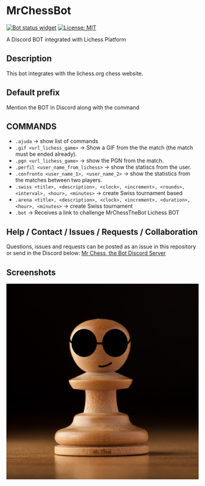 # MrChessBot

<p>
<a href="https://top.gg/bot/976038110540496976"><img alt="Bot status widget" src="https://top.gg/api/widget/status/976038110540496976.svg"></a>
<a href="https://github.com/UltiRequiem/python-projects-for-intermediates/blob/main/LICENSE"><img alt="License: MIT" src="https://black.readthedocs.io/en/stable/_static/license.svg"></a>
</p>
   
A Discord BOT integrated with Lichess Platform

## Description
This bot integrates with the lichess.org chess website.

## Default prefix
Mention the BOT in Discord along with the command

## COMMANDS 
* `.ajuda` → show list of commands
* `.gif <url_lichess_game>` → Show a GIF from the the match (the match must be ended already).
* `.pgn <url_lichess_game>` → show the PGN from the match.
* `.perfil <user_name_from_lichess>` → show the statiscs from the user.
* `.confronto <user_name_1>, <user_name_2>` → show the statistics from the matches between two players.
* `.swiss <title>, <description>, <clock>, <increment>, <rounds>, <interval>, <hour>, <minutes>` → create Swiss tournament based
* `.arena <title>, <description>, <clock>, <increment>, <duration>, <hour>, <minutes>` → create Swiss tournament
* `.bot` → Receives a link to challenge MrChessTheBot Lichess BOT

## Help / Contact / Issues / Requests / Collaboration
Questions, issues and requests can be posted as an issue in this repository or send in the Discord below:
[Mr Chess, the Bot Discord Server](https://discord.gg/TpDQkekzfX)

## Screenshots
![Mr Chess, the Bot](/media/MrChessBotProfImage.png)
